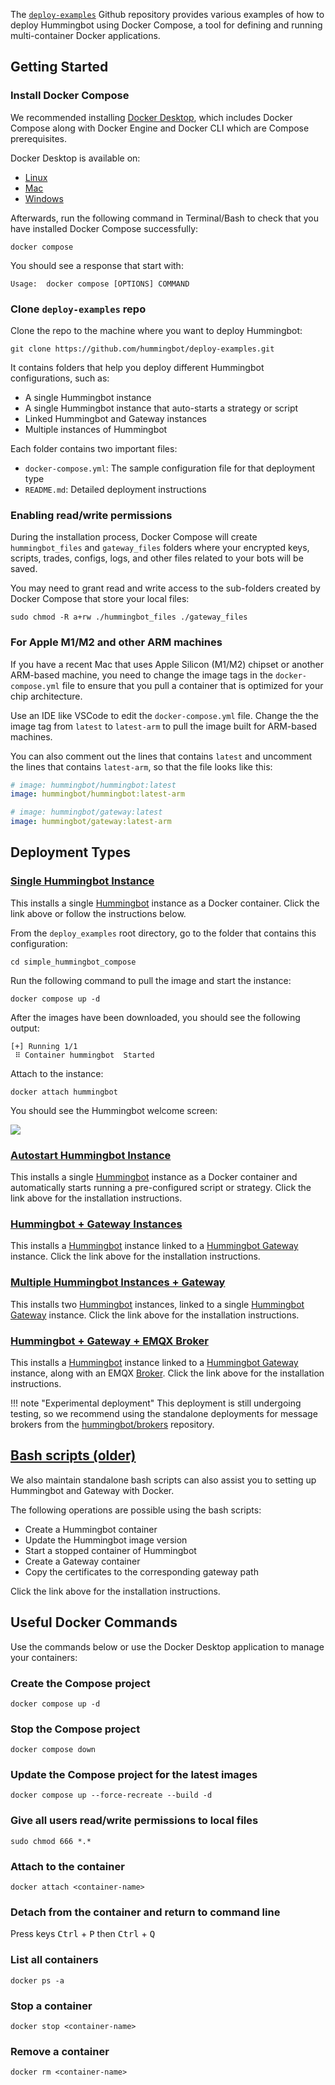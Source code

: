 The [`deploy-examples`](https://github.com/hummingbot/deploy-examples) Github repository provides various examples of how to deploy Hummingbot using Docker Compose, a tool for defining and running multi-container Docker applications.

## Getting Started

### Install Docker Compose

We recommended installing [Docker Desktop](https://www.docker.com/products/docker-desktop/), which includes Docker Compose along with Docker Engine and Docker CLI which are Compose prerequisites.

Docker Desktop is available on:

* [Linux](https://docs.docker.com/desktop/install/linux-install/)
* [Mac](https://docs.docker.com/desktop/install/mac-install/)
* [Windows](https://docs.docker.com/desktop/install/windows-install/)
 
Afterwards, run the following command in Terminal/Bash to check that you have installed Docker Compose successfully:
```
docker compose
```

You should see a response that start with:
```
Usage:  docker compose [OPTIONS] COMMAND
```

### Clone `deploy-examples` repo

Clone the repo to the machine where you want to deploy Hummingbot:
```
git clone https://github.com/hummingbot/deploy-examples.git
```

It contains folders that help you deploy different Hummingbot configurations, such as:

* A single Hummingbot instance
* A single Hummingbot instance that auto-starts a strategy or script
* Linked Hummingbot and Gateway instances
* Multiple instances of Hummingbot

Each folder contains two important files:

* `docker-compose.yml`: The sample configuration file for that deployment type
* `README.md`: Detailed deployment instructions


### Enabling read/write permissions

During the installation process, Docker Compose will create `hummingbot_files` and `gateway_files` folders where your encrypted keys, scripts, trades, configs, logs, and other files related to your bots will be saved.

You may need to grant read and write access to the sub-folders created by Docker Compose that store your local files:
```
sudo chmod -R a+rw ./hummingbot_files ./gateway_files
```

### For Apple M1/M2 and other ARM machines

If you have a recent Mac that uses Apple Silicon (M1/M2) chipset or another ARM-based machine, you need to change the image tags in the `docker-compose.yml` file to ensure that you pull a container that is optimized for your chip architecture.

Use an IDE like VSCode to edit the `docker-compose.yml` file. Change the the image tag from `latest` to `latest-arm` to pull the image built for ARM-based machines. 

You can also comment out the lines that contains `latest` and uncomment the lines that contains `latest-arm`, so that the file looks like this:

```yaml
# image: hummingbot/hummingbot:latest
image: hummingbot/hummingbot:latest-arm

# image: hummingbot/gateway:latest
image: hummingbot/gateway:latest-arm
```

## Deployment Types

### [Single Hummingbot Instance](https://github.com/hummingbot/deploy-examples/tree/development/simple_hummingbot_compose)

This installs a single [Hummingbot](https://github.com/hummingbot/hummingbot) instance as a Docker container. Click the link above or follow the instructions below.

From the `deploy_examples` root directory, go to the folder that contains this configuration:
```
cd simple_hummingbot_compose
```

Run the following command to pull the image and start the instance:
```
docker compose up -d
```

After the images have been downloaded, you should see the following output:
```
[+] Running 1/1
 ⠿ Container hummingbot  Started 
```

Attach to the instance:
```
docker attach hummingbot
```

You should see the Hummingbot welcome screen:

![](/assets/img/welcome.png)

### [Autostart Hummingbot Instance](https://github.com/hummingbot/deploy-examples/tree/development/autostart_hummingbot_compose)

This installs a single [Hummingbot](https://github.com/hummingbot/hummingbot) instance as a Docker container and automatically starts running a pre-configured script or strategy. Click the link above for the installation instructions.

### [Hummingbot + Gateway Instances](https://github.com/hummingbot/deploy-examples/tree/development/hummingbot_gateway_compose)

This installs a [Hummingbot](https://github.com/hummingbot/hummingbot) instance linked to a [Hummingbot Gateway](https://github.com/hummingbot/gateway) instance. Click the link above for the installation instructions.

### [Multiple Hummingbot Instances + Gateway](https://github.com/hummingbot/deploy-examples/tree/development/multiple_hummingbot_gateway_compose)

This installs two [Hummingbot](https://github.com/hummingbot/hummingbot) instances, linked to a single [Hummingbot Gateway](https://github.com/hummingbot/gateway) instance. Click the link above for the installation instructions.

### [Hummingbot + Gateway + EMQX Broker](https://github.com/hummingbot/deploy-examples/tree/development/hummingbot_gateway_broker_compose)

This installs a [Hummingbot](https://github.com/hummingbot/hummingbot) instance linked to a [Hummingbot Gateway](https://github.com/hummingbot/gateway) instance, along with an EMQX [Broker](https://github.com/hummingbot/brokers). Click the link above for the installation instructions.

!!! note "Experimental deployment"
    This deployment is still undergoing testing, so we recommend using the standalone deployments for message brokers from the [hummingbot/brokers](https://github.com/hummingbot/brokers) repository.

## [Bash scripts (older)](https://github.com/hummingbot/deploy-examples/tree/development/bash_scripts)

We also maintain standalone bash scripts can also assist you to setting up Hummingbot and Gateway with Docker.

The following operations are possible using the bash scripts:

* Create a Hummingbot container
* Update the Hummingbot image version
* Start a stopped container of Hummingbot
* Create a Gateway container
* Copy the certificates to the corresponding gateway path

Click the link above for the installation instructions.

## Useful Docker Commands

Use the commands below or use the Docker Desktop application to manage your containers:

### Create the Compose project
```
docker compose up -d
```

### Stop the Compose project
```
docker compose down
```

### Update the Compose project for the latest images
```
docker compose up --force-recreate --build -d
```

### Give all users read/write permissions to local files
```
sudo chmod 666 *.*
```

### Attach to the container
```
docker attach <container-name>
```

### Detach from the container and return to command line

Press keys <kbd>Ctrl</kbd> + <kbd>P</kbd> then <kbd>Ctrl</kbd> + <kbd>Q</kbd>

### List all containers
```
docker ps -a
```

### Stop a container
```
docker stop <container-name>
```

### Remove a container
```
docker rm <container-name>
```